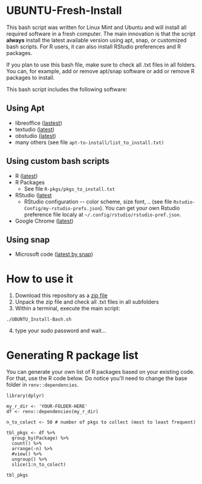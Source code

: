 # UBUNTU-Fresh-Install

This bash script was written for Linux Mint and Ubuntu and will install all required software in a fresh computer. The main innovation is that the script **always** install the latest available version using apt, snap, or customized bash scripts. For R users, it can also install RStudio preferences and R packages. 

If you plan to use this bash file, make sure to check all .txt files in all folders. You can, for example, add or remove apt/snap software or add or remove R packages to install. 

This bash script includes the following software:

## Using Apt
- libreoffice ([lastest](https://www.libreoffice.org/))
- textudio ([latest](https://www.texstudio.org/))
- obstudio ([latest](https://obsproject.com/wiki/install-instructions#linux))
- many others (see file `apt-to-install/list_to_install.txt)`


## Using custom bash scripts
- R ([latest](https://www.r-project.org/))
- R Packages
  - See file `R-pkgs/pkgs_to_install.txt`
- RStudio ([latest](https://rstudio.com/)
  - RStudio configuration -- color scheme, size font, .. (see file `Rstudio-Config/my-rstudio-prefs.json`). You can get your own Rstudio preference file localy at `~/.config/rstudio/rstudio-pref.json`.
- Google Chrome ([latest](https://www.google.com/chrome/))


## Using snap

- Microsoft code ([latest by snap](https://snapcraft.io/code))


# How to use it

1) Download this repository as a [zip file](https://github.com/msperlin/UBUNTU-Fresh-Install/archive/refs/heads/main.zip)
2) Unpack the zip file and check all .txt files in all subfolders
3) Within a terminal, execute the main script:

```
./UBUNTU_Install-Bash.sh
```

4) type your sudo password and wait...


# Generating R package list

You can generate your own list of R packages based on your existing code. For that, use the R code below. Do notice you'll need to change the base folder in `renv::dependencies`.

```
library(dplyr)

my_r_dir <- 'YOUR-FOLDER-HERE'
df <- renv::dependencies(my_r_dir)

n_to_colect <- 50 # number of pkgs to collect (most to least frequent)

tbl_pkgs <- df %>%
  group_by(Package) %>%
  count() %>%
  arrange(-n) %>%
  #view() %>%
  ungroup() %>%
  slice(1:n_to_colect)

tbl_pkgs
```